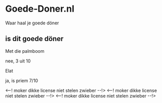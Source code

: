 # Goede-Doner.nl
Waar haal je goede döner
<h2>is dit goede döner</h2>
Met die palmboom <p>nee, 3 uit 10</p>
Elat <p>ja, is priem 7/10</p>

<--! moker dikke license niet stelen zwieber --!>
<--! moker dikke license niet stelen zwieber --!>
<--! moker dikke license niet stelen zwieber --!>
